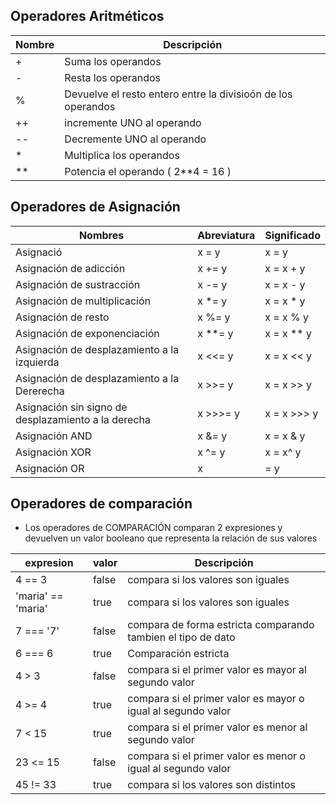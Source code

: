 ## Operadores Aritméticos


| Nombre | Descripción |
|--------|--------------|
| + | Suma los operandos |
| - | Resta los operandos
| % | Devuelve el resto entero entre la divisioón de los operandos |
| ++ | incremente UNO al operando |
| -- | Decremente UNO al operando
| * | Multiplica los operandos |
| ** | Potencia el operando ( 2**4 = 16 ) |


## Operadores de Asignación

| Nombres                                              | Abreviatura   | Significado |
| ---------------------------------------------------- | ------------- |--------------|
| Asignació                                            | x = y         | x = y        |
| Asignación de adicción                               | x += y        | x = x + y    |
| Asignación de sustracción                            | x -= y        | x = x - y    |
| Asignación de multiplicación                         | x *= y        | x = x * y    |
| Asignación de resto                                  | x %= y        | x = x % y    |
| Asignación de exponenciación                         | x **= y       | x = x ** y   |
| Asignación de desplazamiento a la izquierda          | x <<= y       | x = x << y   |
| Asignación de desplazamiento a la Dererecha          | x >>= y       | x = x >> y   |
| Asignación sin signo de desplazamiento a la derecha  | x >>>= y      | x = x >>> y  |
| Asignación AND                                       | x &= y        | x = x & y    |
| Asignación XOR                                       | x ^= y        | x = x^ y     |
| Asignación OR                                        | x |= y        | x = x | y    |



## Operadores de comparación
- Los operadores de COMPARACIÓN comparan 2 expresiones y devuelven un valor
booleano que representa la relación de sus valores


| expresion | valor | Descripción |
|--|--|-|
| 4 == 3 | false | compara si los valores son iguales |
| 'maria' == 'maria' | true | compara si los valores son iguales |
| 7 === '7' | false | compara de forma estricta comparando tambien el tipo de dato |
| 6 === 6 | true | Comparación estricta |
| 4 > 3 | false | compara si el primer valor es mayor al segundo valor |
| 4 >= 4 | true | compara si el primer valor es mayor o igual al segundo valor |
| 7 < 15 | true | compara si el primer valor es menor al segundo valor |
| 23 <= 15 | false | compara si el primer valor es menor o igual al segundo valor |
| 45 != 33 | true | compara si los valores son distintos |
